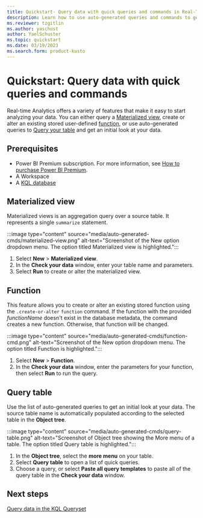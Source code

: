 ```yaml
---
title: Quickstart- Query data with quick queries and commands in Real-Time Analytics
description: Learn how to use auto-generated queries and commands to get an initial look at your data.
ms.reviewer: tzgitlin
ms.author: yaschust
author: YaelSchuster
ms.topic: quickstart
ms.date: 03/19/2023
ms.search.form: product-kusto
---
```


# Quickstart: Query data with quick queries and commands

Real-time Analytics offers a variety of features that make it easy to start analyzing your data. You can either query a [Materialized view](#materialized-view), create or alter an existing stored user-defined [function](#function), or use auto-generated queries to [Query your table](#query-table) and get an initial look at your data.

## Prerequisites

* Power BI Premium subscription. For more information, see [How to purchase Power BI Premium](/power-bi/enterprise/service-admin-premium-purchase).
* A Workspace
* A [KQL database](create-database.md)

## Materialized view

Materialized views is an aggregation query over a source table. It represents a single `summarize` statement. <!-- MORE INFO-->

:::image type="content" source="media/auto-generated-cmds/materialized-view.png" alt-text="Screenshot of the New option dropdown menu. The option titled Materialized view is highlighted.":::

1. Select **New** > **Materialized view**.
1. In the **Check your data** window, enter your table name and parameters.
1. Select **Run** to create or alter the materialized view.

## Function

This feature allows you to create or alter an existing stored function using the `.create-or-alter` `function` command. If the function with the provided *functionName* doesn't exist in the database metadata, the command creates a new function. Otherwise, that function will be changed.

:::image type="content" source="media/auto-generated-cmds/function-cmd.png" alt-text="Screenshot of the New option dropdown menu. The option titled Function is highlighted.":::

1. Select **New** > **Function**.
1. In the **Check your data** window, enter the parameters for your function, then select **Run** to run the query.

## Query table

Use the list of auto-generated queries to get an initial look at your data. The source table name is automatically populated according to the selected table in the **Object tree**.

:::image type="content" source="media/auto-generated-cmds/query-table.png" alt-text="Screenshot of Object tree showing the More menu of a table. The option titled Query table is highlighted.":::

1. In the **Object tree**, select the **more menu** on your table.
1. Select **Query table** to open a list of quick queries.
1. Choose a query, or select **Paste all query templates** to paste all of the query table in the **Check your data** window.

## Next steps

[Query data in the KQL Queryset](kusto-query-set.md)
